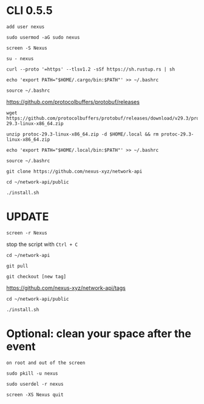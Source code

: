 # CLI 0.5.5

```shell
add user nexus
```

```shell
sudo usermod -aG sudo nexus
```

```shell
screen -S Nexus
```

```shell
su - nexus
```

```shell
curl --proto '=https' --tlsv1.2 -sSf https://sh.rustup.rs | sh
```

```shell
echo 'export PATH="$HOME/.cargo/bin:$PATH"' >> ~/.bashrc
```

```shell
source ~/.bashrc
```

https://github.com/protocolbuffers/protobuf/releases

```shell
wget https://github.com/protocolbuffers/protobuf/releases/download/v29.3/protoc-29.3-linux-x86_64.zip
```

```shell
unzip protoc-29.3-linux-x86_64.zip -d $HOME/.local && rm protoc-29.3-linux-x86_64.zip
```

```shell
echo 'export PATH="$HOME/.local/bin:$PATH"' >> ~/.bashrc
```

```shell
source ~/.bashrc
```

```shell
git clone https://github.com/nexus-xyz/network-api
```

```shell
cd ~/network-api/public
```

```shell
./install.sh
```

# UPDATE

```shell
screen -r Nexus
```

stop the script with `Ctrl + C`

```shell
cd ~/network-api
```

```shell
git pull
```

```shell
git checkout [new tag]
```
https://github.com/nexus-xyz/network-api/tags

```shell
cd ~/network-api/public
```

```shell
./install.sh
```


# Optional: clean your space after the event
`on root and out of the screen`

```shell
sudo pkill -u nexus
```

```shell
sudo userdel -r nexus
```

```shell
screen -XS Nexus quit
```

